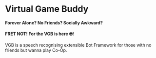 # Virtual Game Buddy
#### Forever Alone? No Friends? Socially Awkward?
#### FRET NOT! For the VGB is here 🤓!
VGB is a speech recognising extensible Bot Framework for those with no friends but wanna play Co-Op.
